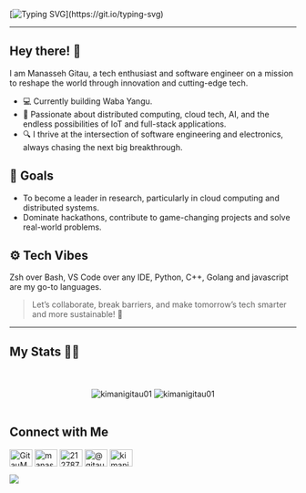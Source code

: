 [![Typing SVG](https://readme-typing-svg.demolab.com?font=Arima&pause=1000&width=435&lines=Hello+there++%F0%9F%91%8B%F0%9F%8F%BD%2C+I+am+Manasseh+Gitau%2C;A+software+Engineer+%F0%9F%91%A8%F0%9F%8F%BD%E2%80%8D%F0%9F%94%AC%2C;+All+things+IoT+and+distributed+systems+%F0%9F%A7%91%F0%9F%8F%BD%E2%80%8D%F0%9F%92%BB%2C;Always+learning+new+stuff+%F0%9F%93%96.)](https://git.io/typing-svg)
___
## Hey there! 👋
I am Manasseh Gitau, a tech enthusiast and software engineer on a mission to reshape the world through innovation and cutting-edge tech.

- 💻 Currently building Waba Yangu.
- 🔭 Passionate about distributed computing, cloud tech, AI, and the endless possibilities of IoT and full-stack applications. 
- 🔍 I thrive at the intersection of software engineering and electronics, always chasing the next big breakthrough.

## 🎯 Goals

- To become a leader in research, particularly in cloud computing and distributed systems.
- Dominate hackathons, contribute to game-changing projects and solve real-world problems.

## ⚙️ Tech Vibes
Zsh over Bash, VS Code over any IDE, Python, C++, Golang and javascript are my go-to languages.


> Let’s collaborate, break barriers, and make tomorrow’s tech smarter and more sustainable! 🚀
___
## My Stats 🦾🥇
<p align="center">
        <br><br>
        <img align="center" 
        src ="https://github-readme-stats.vercel.app/api/top-langs/?username=kimanigitau01&layout=compact&theme=tokyonight" alt="kimanigitau01"/>
        <img align="center" 
        src ="https://github-readme-stats.vercel.app/api?username=kimanigitau01&show_icons=true&hide_border=false&theme=tokyonight" alt="kimanigitau01"/>
        <br><br>
</p>

## Connect with Me

<p align="left">
<a href="https://twitter.com/GitauManasseh" target="blank"><img align="center" src="https://raw.githubusercontent.com/rahuldkjain/github-profile-readme-generator/master/src/images/icons/Social/twitter.svg" alt="GitauManasseh" height="30" width="40" /></a>
<a href="https://linkedin.com/in/manasseh-gitau-756726224/" target="blank"><img align="center" src="https://raw.githubusercontent.com/rahuldkjain/github-profile-readme-generator/master/src/images/icons/Social/linked-in-alt.svg" alt="manasseh-gitau-756726224/" height="30" width="40" /></a>
<a href="https://stackoverflow.com/users/21278771" target="blank"><img align="center" src="https://raw.githubusercontent.com/rahuldkjain/github-profile-readme-generator/master/src/images/icons/Social/stack-overflow.svg" alt="21278771" height="30" width="40" /></a>
<a href="https://medium.com/@gitaumanasseh1" target="blank"><img align="center" src="https://raw.githubusercontent.com/rahuldkjain/github-profile-readme-generator/master/src/images/icons/Social/medium.svg" alt="@gitaumanasseh1" height="30" width="40" /></a>
<a href="https://www.leetcode.com/kimanigitau01" target="blank"><img align="center" src="https://raw.githubusercontent.com/rahuldkjain/github-profile-readme-generator/master/src/images/icons/Social/leet-code.svg" alt="kimanigitau01" height="30" width="40" /></a>
</p>
<a href="https://visitcount.itsvg.in">
  <img src="https://visitcount.itsvg.in/api?id=kimanigitau01&label=Profile%20Views&color=1&icon=0&pretty=false" />
</a>
